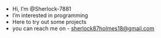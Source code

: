 - Hi, I’m @Sherlock-7881
- I’m interested in programming
- Here to try out some projects  
- you can reach me on - sherlock87holmes18@gmail.com

<!---
Sherlock-7881/Sherlock-7881 is a ✨ special ✨ repository because its `README.md` (this file) appears on your GitHub profile.
You can click the Preview link to take a look at your changes.
--->
